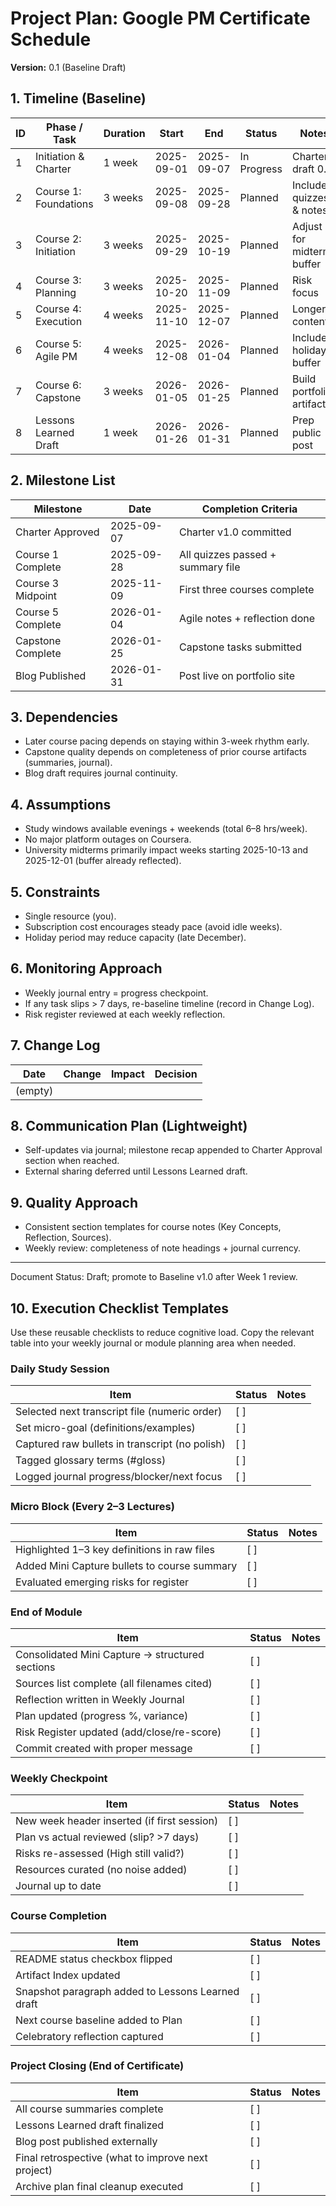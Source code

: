 # Project Plan: Google PM Certificate Schedule

**Version:** 0.1 (Baseline Draft)

## 1. Timeline (Baseline)
| ID | Phase / Task | Duration | Start | End | Status | Notes |
|----|--------------|----------|-------|-----|--------|-------|
| 1 | Initiation & Charter | 1 week | 2025-09-01 | 2025-09-07 | In Progress | Charter draft 0.1
| 2 | Course 1: Foundations | 3 weeks | 2025-09-08 | 2025-09-28 | Planned | Includes quizzes & notes
| 3 | Course 2: Initiation | 3 weeks | 2025-09-29 | 2025-10-19 | Planned | Adjust for midterms buffer
| 4 | Course 3: Planning | 3 weeks | 2025-10-20 | 2025-11-09 | Planned | Risk focus
| 5 | Course 4: Execution | 4 weeks | 2025-11-10 | 2025-12-07 | Planned | Longer content
| 6 | Course 5: Agile PM | 4 weeks | 2025-12-08 | 2026-01-04 | Planned | Includes holidays buffer
| 7 | Course 6: Capstone | 3 weeks | 2026-01-05 | 2026-01-25 | Planned | Build portfolio artifact
| 8 | Lessons Learned Draft | 1 week | 2026-01-26 | 2026-01-31 | Planned | Prep public post

## 2. Milestone List
| Milestone | Date | Completion Criteria |
|-----------|------|--------------------|
| Charter Approved | 2025-09-07 | Charter v1.0 committed |
| Course 1 Complete | 2025-09-28 | All quizzes passed + summary file |
| Course 3 Midpoint | 2025-11-09 | First three courses complete |
| Course 5 Complete | 2026-01-04 | Agile notes + reflection done |
| Capstone Complete | 2026-01-25 | Capstone tasks submitted |
| Blog Published | 2026-01-31 | Post live on portfolio site |

## 3. Dependencies
- Later course pacing depends on staying within 3-week rhythm early.  
- Capstone quality depends on completeness of prior course artifacts (summaries, journal).  
- Blog draft requires journal continuity.

## 4. Assumptions
- Study windows available evenings + weekends (total 6–8 hrs/week).  
- No major platform outages on Coursera.  
- University midterms primarily impact weeks starting 2025-10-13 and 2025-12-01 (buffer already reflected).

## 5. Constraints
- Single resource (you).  
- Subscription cost encourages steady pace (avoid idle weeks).  
- Holiday period may reduce capacity (late December).

## 6. Monitoring Approach
- Weekly journal entry = progress checkpoint.  
- If any task slips > 7 days, re-baseline timeline (record in Change Log).  
- Risk register reviewed at each weekly reflection.

## 7. Change Log
| Date | Change | Impact | Decision |
|------|--------|--------|----------|
| (empty) |  |  |  |

## 8. Communication Plan (Lightweight)
- Self-updates via journal; milestone recap appended to Charter Approval section when reached.  
- External sharing deferred until Lessons Learned draft.

## 9. Quality Approach
- Consistent section templates for course notes (Key Concepts, Reflection, Sources).  
- Weekly review: completeness of note headings + journal currency.

---
Document Status: Draft; promote to Baseline v1.0 after Week 1 review.

## 10. Execution Checklist Templates

Use these reusable checklists to reduce cognitive load. Copy the relevant table into your weekly journal or module planning area when needed.

### Daily Study Session
| Item | Status | Notes |
|------|--------|-------|
| Selected next transcript file (numeric order) | [ ] |  |
| Set micro-goal (definitions/examples) | [ ] |  |
| Captured raw bullets in transcript (no polish) | [ ] |  |
| Tagged glossary terms (#gloss) | [ ] |  |
| Logged journal progress/blocker/next focus | [ ] |  |

### Micro Block (Every 2–3 Lectures)
| Item | Status | Notes |
|------|--------|-------|
| Highlighted 1–3 key definitions in raw files | [ ] |  |
| Added Mini Capture bullets to course summary | [ ] |  |
| Evaluated emerging risks for register | [ ] |  |

### End of Module
| Item | Status | Notes |
|------|--------|-------|
| Consolidated Mini Capture → structured sections | [ ] |  |
| Sources list complete (all filenames cited) | [ ] |  |
| Reflection written in Weekly Journal | [ ] |  |
| Plan updated (progress %, variance) | [ ] |  |
| Risk Register updated (add/close/re-score) | [ ] |  |
| Commit created with proper message | [ ] |  |

### Weekly Checkpoint
| Item | Status | Notes |
|------|--------|-------|
| New week header inserted (if first session) | [ ] |  |
| Plan vs actual reviewed (slip? >7 days) | [ ] |  |
| Risks re-assessed (High still valid?) | [ ] |  |
| Resources curated (no noise added) | [ ] |  |
| Journal up to date | [ ] |  |

### Course Completion
| Item | Status | Notes |
|------|--------|-------|
| README status checkbox flipped | [ ] |  |
| Artifact Index updated | [ ] |  |
| Snapshot paragraph added to Lessons Learned draft | [ ] |  |
| Next course baseline added to Plan | [ ] |  |
| Celebratory reflection captured | [ ] |  |

### Project Closing (End of Certificate)
| Item | Status | Notes |
|------|--------|-------|
| All course summaries complete | [ ] |  |
| Lessons Learned draft finalized | [ ] |  |
| Blog post published externally | [ ] |  |
| Final retrospective (what to improve next project) | [ ] |  |
| Archive plan final cleanup executed | [ ] |  |
